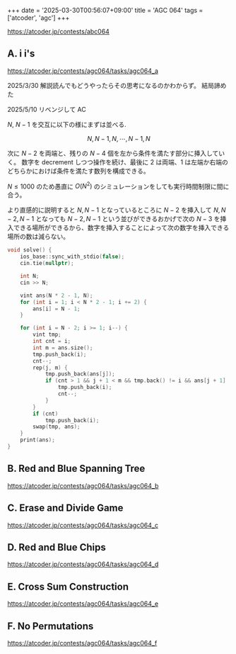 +++
date = '2025-03-30T00:56:07+09:00'
title = 'AGC 064'
tags = ['atcoder', 'agc']
+++

<https://atcoder.jp/contests/abc064>

## A. i i's

<https://atcoder.jp/contests/agc064/tasks/agc064_a>

2025/3/30
解説読んでもどうやったらその思考になるのかわからず。
結局諦めた

2025/5/10 リベンジして AC

$N$, $N-1$ を交互に以下の様にまずは並べる.

$$N, N-1, N, \cdots, N-1, N$$

次に $N-2$ を両端と、残りの $N-4$ 個を左から条件を満たす部分に挿入していく。
数字を decrement しつつ操作を続け、最後に $2$ は両端、1 は左端か右端のどちらかにおけば条件を満たす数列を構成できる。

$N \leq 1000$ のため愚直に $O(N^2)$ のシミュレーションをしても実行時間制限に間に合う。

より直感的に説明すると $N, N-1$ となっているところに $N-2$ を挿入して $N, N-2, N-1$ となっても $N-2, N-1$ という並びができるおかげで次の $N-3$ を挿入できる場所ができるから、数字を挿入することによって次の数字を挿入できる場所の数は減らない。

```cpp
void solve() {
    ios_base::sync_with_stdio(false);
    cin.tie(nullptr);

    int N;
    cin >> N;

    vint ans(N * 2 - 1, N);
    for (int i = 1; i < N * 2 - 1; i += 2) {
        ans[i] = N - 1;
    }

    for (int i = N - 2; i >= 1; i--) {
        vint tmp;
        int cnt = i;
        int m = ans.size();
        tmp.push_back(i);
        cnt--;
        rep(j, m) {
            tmp.push_back(ans[j]);
            if (cnt > 1 && j + 1 < m && tmp.back() != i && ans[j + 1] != i && abs(tmp.back() - i) <= 2 && abs(ans[j + 1] - i) <= 2) {
                tmp.push_back(i);
                cnt--;
            }
        }
        if (cnt)
            tmp.push_back(i);
        swap(tmp, ans);
    }
    print(ans);
}
```

## B. Red and Blue Spanning Tree

<https://atcoder.jp/contests/agc064/tasks/agc064_b>

## C. Erase and Divide Game

<https://atcoder.jp/contests/agc064/tasks/agc064_c>

## D. Red and Blue Chips

<https://atcoder.jp/contests/agc064/tasks/agc064_d>

## E. Cross Sum Construction

<https://atcoder.jp/contests/agc064/tasks/agc064_e>

## F. No Permutations

<https://atcoder.jp/contests/agc064/tasks/agc064_f>
